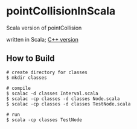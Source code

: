 # pointCollisionInScala
Scala version of pointCollision

written in Scala; [C++ version](https://github.com/dalvikus/pointCollision)

## How to Build
```
# create directory for classes
$ mkdir classes

# compile
$ scalac -d classes Interval.scala
$ scalac -cp classes -d classes Node.scala
$ scalac -cp classes -d classes TestNode.scala

# run
$ scala -cp classes TestNode
```
